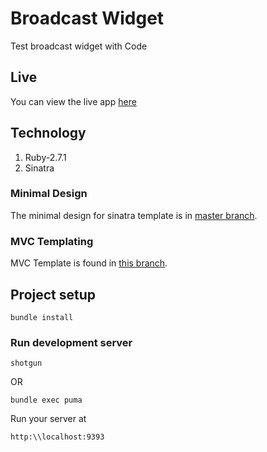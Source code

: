 # Broadcast Widget
Test broadcast widget with Code

## Live

You can view the live app [here](https://broadcast-widget.onrender.com/)
## Technology

1. Ruby-2.7.1
2. Sinatra

### Minimal Design
The minimal design for sinatra template is in [master branch](https://github.com/kelishrestha/sinatra_template).

### MVC Templating
MVC Template is found in [this branch](https://github.com/kelishrestha/sinatra_template/tree/template-mvc_structure).

## Project setup
```
bundle install
```

### Run development server
```
shotgun
```
OR
```
bundle exec puma
```

Run your server at
```
http:\\localhost:9393
```
